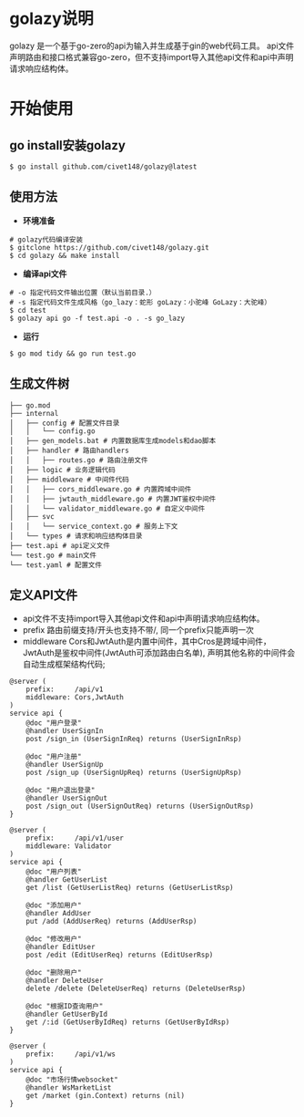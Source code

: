# golazy说明

golazy 是一个基于go-zero的api为输入并生成基于gin的web代码工具。
api文件声明路由和接口格式兼容go-zero，但不支持import导入其他api文件和api中声明请求响应结构体。

# 开始使用

## go install安装golazy

```shell
$ go install github.com/civet148/golazy@latest
```

## 使用方法

- **环境准备**

```shell
# golazy代码编译安装
$ gitclone https://github.com/civet148/golazy.git
$ cd golazy && make install
```

- **编译api文件**

```shell
# -o 指定代码文件输出位置（默认当前目录.）
# -s 指定代码文件生成风格（go_lazy：蛇形 goLazy：小驼峰 GoLazy：大驼峰）
$ cd test
$ golazy api go -f test.api -o . -s go_lazy
```

- **运行**

```shell
$ go mod tidy && go run test.go
```

## 生成文件树

```shell 
├── go.mod
├── internal
│   ├── config # 配置文件目录
│   │   └── config.go
│   ├── gen_models.bat # 内置数据库生成models和dao脚本
│   ├── handler # 路由handlers
│   │   ├── routes.go # 路由注册文件
│   ├── logic # 业务逻辑代码
│   ├── middleware # 中间件代码
│   │   ├── cors_middleware.go # 内置跨域中间件
│   │   ├── jwtauth_middleware.go # 内置JWT鉴权中间件
│   │   └── validator_middleware.go # 自定义中间件
│   ├── svc
│   │   └── service_context.go # 服务上下文
│   └── types # 请求和响应结构体目录
├── test.api # api定义文件
└── test.go # main文件
└── test.yaml # 配置文件
```


## 定义API文件

- api文件不支持import导入其他api文件和api中声明请求响应结构体。
- prefix 路由前缀支持/开头也支持不带/, 同一个prefix只能声明一次
- middleware Cors和JwtAuth是内置中间件，其中Cros是跨域中间件，JwtAuth是鉴权中间件(JwtAuth可添加路由白名单), 声明其他名称的中间件会自动生成框架结构代码;

```api
@server (
    prefix:     /api/v1
    middleware: Cors,JwtAuth
)
service api {
    @doc "用户登录"
    @handler UserSignIn
    post /sign_in (UserSignInReq) returns (UserSignInRsp)

    @doc "用户注册"
    @handler UserSignUp
    post /sign_up (UserSignUpReq) returns (UserSignUpRsp)

    @doc "用户退出登录"
    @handler UserSignOut
    post /sign_out (UserSignOutReq) returns (UserSignOutRsp)
}

@server (
    prefix:     /api/v1/user
    middleware: Validator
)
service api {
    @doc "用户列表"
    @handler GetUserList
    get /list (GetUserListReq) returns (GetUserListRsp)

    @doc "添加用户"
    @handler AddUser
    put /add (AddUserReq) returns (AddUserRsp)

    @doc "修改用户"
    @handler EditUser
    post /edit (EditUserReq) returns (EditUserRsp)

    @doc "删除用户"
    @handler DeleteUser
    delete /delete (DeleteUserReq) returns (DeleteUserRsp)

    @doc "根据ID查询用户"
    @handler GetUserById
    get /:id (GetUserByIdReq) returns (GetUserByIdRsp)
}

@server (
    prefix:     /api/v1/ws
)
service api {
    @doc "市场行情websocket"
    @handler WsMarketList
    get /market (gin.Context) returns (nil)
}

```

